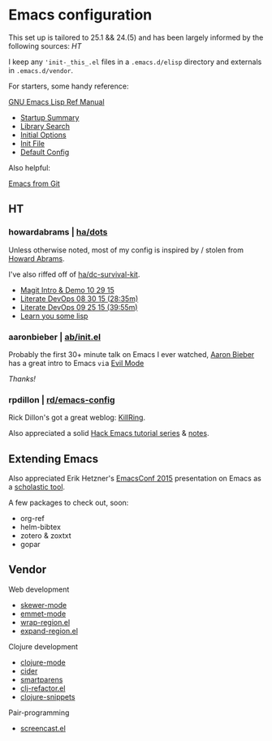 Emacs configuration
===================

This set up is tailored to 25.1 && 24.(5) and has been largely informed by the following sources: _HT_

I keep any `'init-_this_.el` files in a `.emacs.d/elisp` directory and externals in `.emacs.d/vendor`.   

For starters, some handy reference:

[GNU Emacs Lisp Ref Manual](https://www.gnu.org/software/emacs/manual/)  

- [Startup Summary](http://www.gnu.org/software/emacs/manual/html_node/elisp/Startup-Summary.html#Startup-Summary)  
- [Library Search](http://www.gnu.org/software/emacs/manual/html_node/elisp/Library-Search.html#Library-Search)  
- [Initial Options](http://www.gnu.org/software/emacs/manual/html_node/emacs/Initial-Options.html#Initial-Options)  
- [Init File](http://www.gnu.org/software/emacs/manual/html_node/emacs/Init-File.html#Init-File)  
- [Default Config](https://www.gnu.org/software/emacs/manual/html_node/eintr/Default-Configuration.html#Default-Configuration)  

Also helpful:

[Emacs from Git](https://www.emacswiki.org/emacs/EmacsFromGit)  

## HT

### howardabrams | [ha/dots]([https://github.com/howardabrams/dot-files)  

Unless otherwise noted, most of my config is inspired by / stolen from [Howard Abrams](http://howardism.org/).  

I've also riffed off of [ha/dc-survival-kit](https://github.com/howardabrams/dc-survival-kit).  

- [Magit Intro & Demo 10 29 15](https://www.youtube.com/watch?v=vQO7F2Q9DwA)  
- [Literate DevOps 08 30 15 (28:35m)](https://www.youtube.com/watch?v=dljNabciEGg)  
- [Literate DevOps 09 25 15 (39:55m)](https://www.youtube.com/watch?v=vVJSn8gCh_I&list=PLomc4HLgvuCUoPVpUJSkpsje4333Guxeo&index=12)  
- [Learn you some lisp](https://www.youtube.com/watch?v=3T00X_sNg4Q)  

### aaronbieber  | [ab/init.el](https://github.com/aaronbieber/dotfiles/blob/master/configs/emacs.d/init.el)  

Probably the first 30+ minute talk on Emacs I ever watched, [Aaron Bieber](http://blog.aaronbieber.com/) has a great intro to Emacs `vi`a [Evil Mode](https://www.youtube.com/watch?v=JWD1Fpdd4Pc)  

_Thanks!_

### rpdillon     | [rd/emacs-config](https://github.com/rpdillon/emacs-config)  

Rick Dillon's got a great weblog: [KillRing](https://killring.org/hack-emacs/).  

Also appreciated a solid [Hack Emacs tutorial series](https://www.youtube.com/user/rpdillon) & [notes](https://github.com/rpdillon/hack-emacs-notes).  

## Extending Emacs

Also appreciated Erik Hetzner's [EmacsConf 2015](http://emacsconference.com/) presentation on Emacs as a [scholastic tool](http://www.e6h.org/talks/emacsconf-2015/index.html).  

A few packages to check out, soon:  

- org-ref
- helm-bibtex
- zotero & zoxtxt
- gopar


## Vendor  

Web development

- [skewer-mode](https://github.com/skeeto/skewer-mode)  
- [emmet-mode](https://github.com/smihica/emmet-mode)  
- [wrap-region.el](https://github.com/rejeep/wrap-region.el)  
- [expand-region.el](https://github.com/magnars/expand-region.el)  

Clojure development

- [clojure-mode](https://github.com/clojure-emacs/clojure-mode)  
- [cider](https://github.com/clojure-emacs/cider)  
- [smartparens](https://github.com/Fuco1/smartparens)  
- [clj-refactor.el](https://github.com/clojure-emacs/clj-refactor.el)  
- [clojure-snippets](http://github.com/swannodette/clojure-snippets)  

Pair-programming

- [screencast.el](https://github.com/rpdillon/screencast)  
